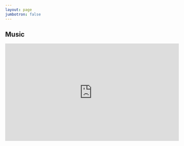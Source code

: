 ```yaml
---
layout: page
jumbotron: false
---
```


## Music

<iframe width="560" height="315" src="https://www.youtube-nocookie.com/embed/lx3YLJWPuvo" title="YouTube video player" frameborder="0" allow="encrypted-media; picture-in-picture" allowfullscreen></iframe>
